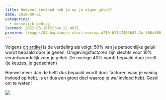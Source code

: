 ```yaml
---
title: Hoeveel invloed heb je op je eigen geluk?
date: 2019-09-21
categories:
  - menselijk-gedrag
lastmod: 2022-03-18T21:44:22.463Z
preview: /images/04-happiness-chart.nocrop.w710.h2147483647.2x-300x300.gif
---
```


Volgens [dit artikel](http://nymag.com/scienceofus/2014/06/how-much-of-your-own-happiness-can-you-control.html) is de verdeling als volgt: 50% van je persoonlijke geluk wordt bepaald door je genen. Omgevingsfactoren zijn slechts voor 10% verantwoordelijk voor je geluk. De overige 40% wordt bepaald door jezelf (je keuzes, je gedachten)

Hoewel meer dan de helft dus bepaald wordt door factoren waar je weinig invloed op hebt, is er dus een groot deel waarop je _wel_ invloed hebt. Goed om te weten!

![](/images/04-happiness-chart.nocrop.w710.h2147483647.2x.gif)